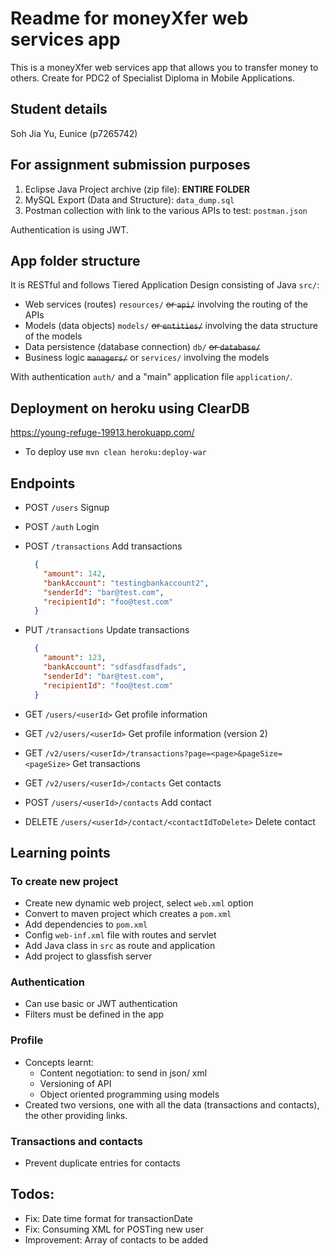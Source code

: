 # Readme for moneyXfer web services app

This is a moneyXfer web services app that allows you to transfer money to others. Create for PDC2 of Specialist Diploma in Mobile Applications.

## Student details
Soh Jia Yu, Eunice (p7265742)

## For assignment submission purposes
1. Eclipse Java Project archive (zip file): **ENTIRE FOLDER**
2. MySQL Export (Data and Structure): `data_dump.sql`
3. Postman collection with link to the various APIs to test: `postman.json`

Authentication is using JWT.

## App folder structure

It is RESTful and follows Tiered Application Design consisting of Java `src/`:

- Web services (routes) `resources/` ~~or `api/`~~ involving the routing of the APIs
- Models (data objects) `models/`  ~~or `entities/`~~ involving the data structure of the models
- Data persistence (database connection) `db/` ~~or `database/`~~ 
- Business logic ~~`managers/`~~ or `services/` involving the models

With authentication `auth/` and a "main" application file `application/`.

## Deployment on heroku using ClearDB

https://young-refuge-19913.herokuapp.com/

- To deploy use `mvn clean heroku:deploy-war`

## Endpoints

- POST `/users` Signup
- POST `/auth` Login
- POST `/transactions` Add transactions
  ```json
    {
      "amount": 142,
      "bankAccount": "testingbankaccount2",
      "senderId": "bar@test.com",
      "recipientId": "foo@test.com"
    }
  ```
- PUT `/transactions` Update transactions
  ```json
    {
      "amount": 123,
      "bankAccount": "sdfasdfasdfads",
      "senderId": "bar@test.com",
      "recipientId": "foo@test.com"
    }
  ```
- GET `/users/<userId>` Get profile information
- GET `/v2/users/<userId>` Get profile information (version 2)
- GET `/v2/users/<userId>/transactions?page=<page>&pageSize=<pageSize>` Get transactions

- GET `/v2/users/<userId>/contacts` Get contacts
- POST `/users/<userId>/contacts` Add contact
- DELETE `/users/<userId>/contact/<contactIdToDelete>` Delete contact

## Learning points

### To create new project 
- Create new dynamic web project, select `web.xml` option
- Convert to maven project which creates a `pom.xml`
- Add dependencies to `pom.xml`
- Config `web-inf.xml` file with routes and servlet 
- Add Java class in `src` as route and application
- Add project to glassfish server

### Authentication
- Can use basic or JWT authentication
- Filters must be defined in the app

### Profile
- Concepts learnt:
  - Content negotiation: to send in json/ xml
  - Versioning of API
  - Object oriented programming using models
- Created two versions, one with all the data (transactions and contacts), the other providing links.

### Transactions and contacts
- Prevent duplicate entries for contacts

## Todos:
- Fix: Date time format for transactionDate
- Fix: Consuming XML for POSTing new user
- Improvement: Array of contacts to be added
